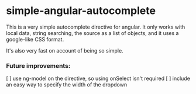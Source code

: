 # simple-angular-autocomplete

This is a very simple autocomplete directive for angular. It only works with local data, string searching, the source as a list of objects, and it uses a google-like CSS format.

It's also very fast on account of being so simple.

### Future improvements:
[ ] use ng-model on the directive, so using onSelect isn't required
[ ] include an easy way to specify the width of the dropdown
